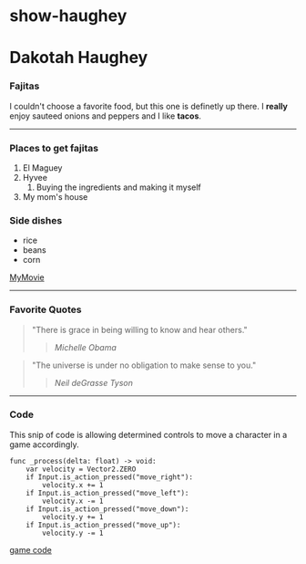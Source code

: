 # show-haughey
# Dakotah Haughey
### Fajitas
I couldn't choose a favorite food, but this one is definetly up there. I **really** enjoy sauteed onions and peppers and I like **tacos**.

---
### Places to get fajitas
1. El Maguey
2. Hyvee
    1. Buying the ingredients and making it myself
3. My mom's house

### Side dishes
* rice
* beans
* corn

[MyMovie](MyMovie.md)

---
### Favorite Quotes
> "There is grace in being willing to know and hear others."
>> *Michelle Obama*

> "The universe is under no obligation to make sense to you."
>> *Neil deGrasse Tyson*

---
### Code
This snip of code is allowing determined controls to move a character in a game accordingly.
```
func _process(delta: float) -> void:
	var velocity = Vector2.ZERO
	if Input.is_action_pressed("move_right"):
		velocity.x += 1
	if Input.is_action_pressed("move_left"):
		velocity.x -= 1
	if Input.is_action_pressed("move_down"):
		velocity.y += 1
	if Input.is_action_pressed("move_up"):
		velocity.y -= 1
```
[game code](github.com)